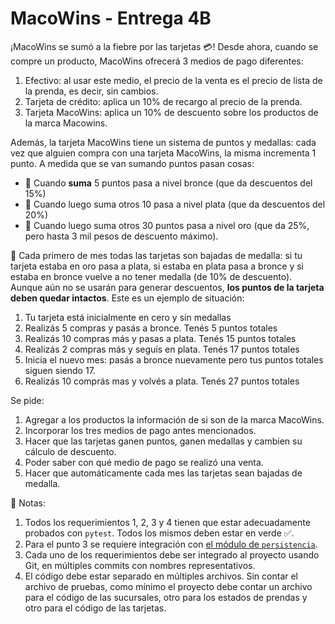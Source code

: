 # MacoWins - Entrega 4B

¡MacoWins se sumó a la fiebre por las tarjetas 💳! Desde ahora, cuando se compre un producto, MacoWins ofrecerá 3 medios de pago diferentes:

  1. Efectivo: al usar este medio, el precio de la venta es el precio de lista de la prenda, es decir, sin cambios.
  2. Tarjeta de crédito: aplica un 10% de recargo al precio de la prenda.
  3. Tarjeta MacoWins: aplica un 10% de descuento sobre los productos de la marca Macowins.

Además, la tarjeta MacoWins tiene un sistema de puntos y medallas: cada vez que alguien compra con una tarjeta MacoWins, la misma incrementa 1 punto. A medida que se van sumando puntos pasan cosas:

  * 🥉 Cuando **suma** 5 puntos pasa a nivel bronce (que da descuentos del 15%)
  * 🥈 Cuando luego suma otros 10 pasa a nivel plata (que da descuentos del 20%)
  * 🥇 Cuando luego suma otros 30 puntos pasa a nivel oro (que da 25%, pero hasta 3 mil pesos de descuento máximo).

📆 Cada primero de mes todas las tarjetas son bajadas de medalla: si tu tarjeta estaba en oro pasa a plata, si estaba en plata pasa a bronce y si estaba en bronce vuelve a no tener medalla (de 10% de descuento). Aunque aún no se usarán para generar descuentos, **los puntos de la tarjeta deben quedar intactos**. Este es un ejemplo de situación:

 1. Tu tarjeta está inicialmente en cero y sin medallas
 2. Realizás 5 compras y pasás a bronce. Tenés 5 puntos totales
 3. Realizás 10 compras más y pasas a plata. Tenés 15 puntos totales
 4. Realizás 2 compras más y seguís en plata. Tenés 17 puntos totales
 5. Inicia el nuevo mes: pasás a bronce nuevamente pero tus puntos totales siguen siendo 17.
 6. Realizás 10 comprás mas y volvés a plata. Tenés 27 puntos totales

Se pide:

1. Agregar a los productos la información de si son de la marca MacoWins.
2. Incorporar los tres medios de pago antes mencionados.
3. Hacer que las tarjetas ganen puntos, ganen medallas y cambien su cálculo de descuento.
4. Poder saber con qué medio de pago se realizó una venta.
5. Hacer que automáticamente cada mes las tarjetas sean bajadas de medalla.

🧪 Notas:

 1. Todos los requerimientos 1, 2, 3 y 4 tienen que estar adecuadamente probados con `pytest`. Todos los mismos deben estar en verde ✅.
 2. Para el punto 3 se requiere integración con [el módulo de `persistencia`](https://gist.github.com/flbulgarelli/3b34f870783cba3d88c996da6acf773c).
 3. Cada uno de los requerimientos debe ser integrado al proyecto usando Git, en múltiples commits con nombres representativos.
 4. El código debe estar separado en múltiples archivos. Sin contar el archivo de pruebas, como mínimo el proyecto debe contar un archivo para el código de las sucursales, otro para los estados de prendas y otro para el código de las tarjetas.
